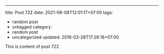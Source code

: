 ---
title: Post 722
date: 2021-08-08T12:01:17+07:00
tags:
  - random post
  - untagged
category:
  - random post
  - uncategorized
updated: 2016-03-28T17:26:16+07:00

This is content of post 722